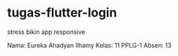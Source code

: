 # tugas-flutter-login
stress bikin app responsive

Nama: Eureka Ahadyan Ilhamy
Kelas: 11 PPLG-1
Absen: 13